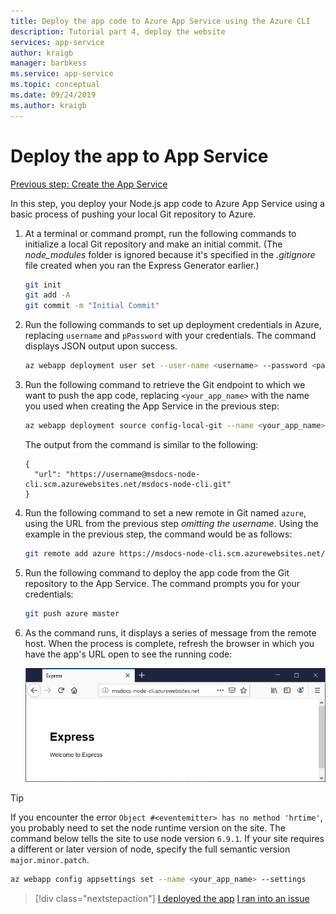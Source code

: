 ```yaml
---
title: Deploy the app code to Azure App Service using the Azure CLI
description: Tutorial part 4, deploy the website
services: app-service
author: kraigb
manager: barbkess
ms.service: app-service
ms.topic: conceptual
ms.date: 09/24/2019
ms.author: kraigb
---
```


# Deploy the app to App Service

[Previous step: Create the App Service](tutorial-vscode-azure-cli-node-03.md)

In this step, you deploy your Node.js app code to Azure App Service using a basic process of pushing your local Git repository to Azure.

1. At a terminal or command prompt, run the following commands to initialize a local Git repository and make an initial commit. (The *node_modules* folder is ignored because it's specified in the *.gitignore* file created when you ran the Express Generator earlier.)

    ```bash
    git init
    git add -A
    git commit -m "Initial Commit"
    ```

1. Run the following commands to set up deployment credentials in Azure, replacing `username` and `pPassword` with your credentials. The command displays JSON output upon success.

    ```bash
    az webapp deployment user set --user-name <username> --password <password>
    ```

1. Run the following command to retrieve the Git endpoint to which we want to push the app code, replacing `<your_app_name>` with the name you used when creating the App Service in the previous step:

    ```bash
    az webapp deployment source config-local-git --name <your_app_name>
    ```

    The output from the command is similar to the following:

    ```output
    {
      "url": "https://username@msdocs-node-cli.scm.azurewebsites.net/msdocs-node-cli.git"
    }
    ```

1. Run the following command to set a new remote in Git named `azure`, using the URL from the previous step *omitting the username*. Using the example in the previous step, the command would be as follows:

    ```bash
    git remote add azure https://msdocs-node-cli.scm.azurewebsites.net/msdocs-node-cli.git
    ```

1. Run the following command to deploy the app code from the Git repository to the App Service. The command prompts you for your credentials:

    ```bash
    git push azure master
    ```

1. As the command runs, it displays a series of message from the remote host. When the process is complete, refresh the browser in which you have the app's URL open to see the running code:

    ![App code running on Azure](media/azure-cli/remote-app.png)

> [!TIP]
> If you encounter the error `Object #<eventemitter> has no method 'hrtime'`, you probably need to set the node runtime version on the site. The command below tells the site to use node version `6.9.1`. If your site requires a different or later version of node, specify the full semantic version `major.minor.patch`.
>
> ```bash
> az webapp config appsettings set --name <your_app_name> --settings
> ```

> [!div class="nextstepaction"]
> [I deployed the app](tutorial-vscode-azure-cli-node-05.md) [I ran into an issue](https://www.research.net/r/PWZWZ52?tutorial=node-deployment&step=deploy-website)
